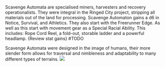 
Scavenge Automata are specialised miners, harvesters and recovery operationalists. They were integral in the Ringed City project, stripping all materials out of the land for processing. Scavenge Automaton gains a d6 in Notice, Survival, and Athletics. They also start with the Freerunner Edge. As well as this start with movement gear as a Special Racial Ability. This includes: Rope Cord Reel, a fold-out, storable ladder and a powerful headlamp. {Review stat gains} #TODO

Scavenge Automata were designed in the image of humans, their more slender form allows for traversal and nimbleness and adaptability to many different types of terrains.
![](https://lh4.googleusercontent.com/jTU3IHThlW4NMb4iqLzpqBVh_bu7gIwoJHQdUkCI5LUKDb7dF90N7nQxVHTvtoTKg7mJIlzVey7ZnAsDlbTkuOkcZPqGaAjxWF4C3rYS0zwlCUxuwSCf_uApInqOFlr01EK9jCWdaqBFJwWafQDR3hgfAjAU7jsykHDxYopbKwT7e7kuj6exT0SPJg)